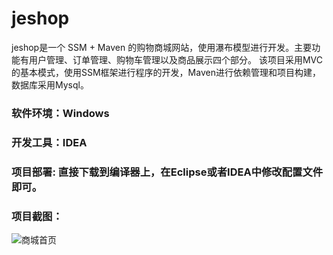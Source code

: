 # jeshop
  jeshop是一个 SSM + Maven 的购物商城网站，使用瀑布模型进行开发。主要功能有用户管理、订单管理、购物车管理以及商品展示四个部分。
该项目采用MVC的基本模式，使用SSM框架进行程序的开发，Maven进行依赖管理和项目构建，数据库采用Mysql。

### 软件环境：Windows

### 开发工具：IDEA

### 项目部署: 直接下载到编译器上，在Eclipse或者IDEA中修改配置文件即可。
   
### 项目截图：
    
![商城首页](https://github.com/Tranquitilychen/jeshop/blob/master/image/%E4%B8%AA%E4%BA%BA%E8%B5%84%E6%96%99.png)










